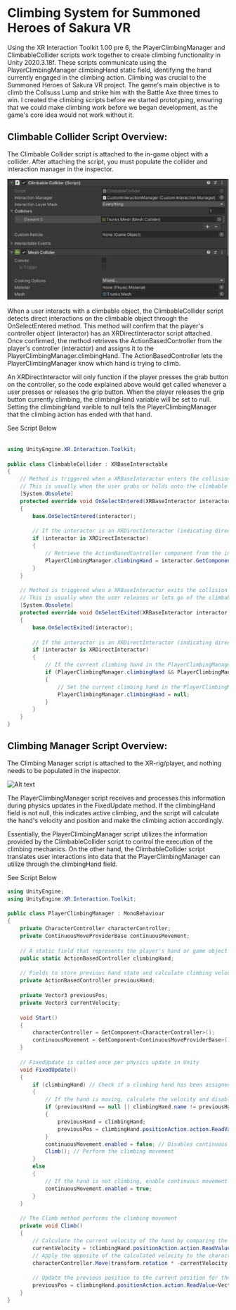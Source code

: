 # Climbing System for Summoned Heroes of Sakura VR

Using the XR Interaction Toolkit 1.00 pre 6, the PlayerClimbingManager and ClimbableCollider scripts work together to create climbing functionality in Unity 2020.3.18f. These scripts communicate using the PlayerClimbingManager climbingHand static field, identifying the hand currently engaged in the climbing action. Climbing was crucial to the Summoned Heroes of Sakura VR project. The game's main objective is to climb the Collsuss Lump and strike him with the Battle Axe three times to win. I created the climbing scripts before we started prototyping, ensuring that we could make climbing work before we began development, as the game's core idea would not work without it.

## Climbable Collider Script Overview:

The Climbable Collider script is attached to the in-game object with a collider. After attaching the script, you must populate the collider and interaction manager in the inspector.

![Alt text](Images/Climbable_Collider_Inspector_Example_Cole_Paskuski.png)

When a user interacts with a climbable object, the ClimbableCollider script detects direct interactions on the climbable object through the OnSelectEntered method. This method will confirm that the player's controller object (interactor) has an XRDirectInteractor script attached. Once confirmed, the method retrieves the ActionBasedController from the player's controller (interactor) and assigns it to the PlayerClimbingManager.climbingHand. The ActionBasedController lets the PlayerClimbingManager know which hand is trying to climb.

An XRDirectInteractor will only function if the player presses the grab button on the controller, so the code explained above would get called whenever a user presses or releases the grip button. When the player releases the grip button currently climbing, the climbingHand variable will be set to null. Setting the climbingHand varible to null tells the PlayerClimbingManager that the climbing action has ended with that hand.

See Script Below

```cs

using UnityEngine.XR.Interaction.Toolkit;

public class ClimbableCollider : XRBaseInteractable
{
    // Method is triggered when a XRBaseInteractor enters the collision zone of the climbable collider
    // This is usually when the user grabs or holds onto the climbable collider
    [System.Obsolete] 
    protected override void OnSelectEntered(XRBaseInteractor interactor)
    {
        base.OnSelectEntered(interactor); 

        // If the interactor is an XRDirectInteractor (indicating direct physical interaction in VR)
        if (interactor is XRDirectInteractor)
        {
            // Retrieve the ActionBasedController component from the interactor and set it as the current climbing hand in the PlayerClimbingManager
            PlayerClimbingManager.climbingHand = interactor.GetComponent<ActionBasedController>();
        }
    }

    // Method is triggered when a XRBaseInteractor exits the collision zone of the climbable collider
    // This is usually when the user releases or lets go of the climbable collider
    [System.Obsolete] 
    protected override void OnSelectExited(XRBaseInteractor interactor)
    {
        base.OnSelectExited(interactor); 

        // If the interactor is an XRDirectInteractor (indicating direct physical interaction in VR)
        if (interactor is XRDirectInteractor)
        {
            // If the current climbing hand in the PlayerClimbingManager exists and its name matches the name of the interactor
            if (PlayerClimbingManager.climbingHand && PlayerClimbingManager.climbingHand.name == interactor.name)
            {
                // Set the current climbing hand in the PlayerClimbingManager to null
                PlayerClimbingManager.climbingHand = null;
            }
        }
    }
}

``````

## Climbing Manager Script Overview:

The Climbing Manager script is attached to the XR-rig/player, and nothing needs to be populated in the inspector.

![Alt text](<Images/Climbing_Manager _Inspector_Example_Cole_Paskuski.png>)

The PlayerClimbingManager script receives and processes this information during physics updates in the FixedUpdate method. If the climbingHand field is not null, this indicates active climbing, and the script will calculate the hand's velocity and position and make the climbing action accordingly.

Essentially, the PlayerClimbingManager script utilizes the information provided by the ClimbableCollider script to control the execution of the climbing mechanics. On the other hand, the ClimbableCollider script translates user interactions into data that the PlayerClimbingManager can utilize through the climbingHand field. 

See Script Below 

```cs
using UnityEngine;
using UnityEngine.XR.Interaction.Toolkit;

public class PlayerClimbingManager : MonoBehaviour
{
    private CharacterController characterController;
    private ContinuousMoveProviderBase continuousMovement;

    // A static field that represents the player's hand or game object with the XR controller component 
    public static ActionBasedController climbingHand;

    // Fields to store previous hand state and calculate climbing velocity
    private ActionBasedController previousHand;

    private Vector3 previousPos;
    private Vector3 currentVelocity;

    void Start()
    {
        characterController = GetComponent<CharacterController>();
        continuousMovement = GetComponent<ContinuousMoveProviderBase>();
    }

    // FixedUpdate is called once per physics update in Unity
    void FixedUpdate()
    {
        if (climbingHand) // Check if a climbing hand has been assigned by a ClimbInteractable instance
        {
            // If the hand is moving, calculate the velocity and disable continuous movement
            if (previousHand == null || climbingHand.name != previousHand.name)
            {
                previousHand = climbingHand;
                previousPos = climbingHand.positionAction.action.ReadValue<Vector3>();
            }
            continuousMovement.enabled = false; // Disables continuous movement when the user is climbing 
            Climb(); // Perform the climbing movement
        }
        else
        {
            // If the hand is not climbing, enable continuous movement
            continuousMovement.enabled = true;
        }
    }

    // The Climb method performs the climbing movement
    private void Climb()
    {
        // Calculate the current velocity of the hand by comparing the current and previous position of the hand
        currentVelocity = (climbingHand.positionAction.action.ReadValue<Vector3>() - previousPos) / Time.deltaTime;
        // Apply the opposite of the calculated velocity to the character controller, effectively creating the climbing motion
        characterController.Move(transform.rotation * -currentVelocity * Time.deltaTime);

        // Update the previous position to the current position for the next frame
        previousPos = climbingHand.positionAction.action.ReadValue<Vector3>();
    }
}
``````
##
